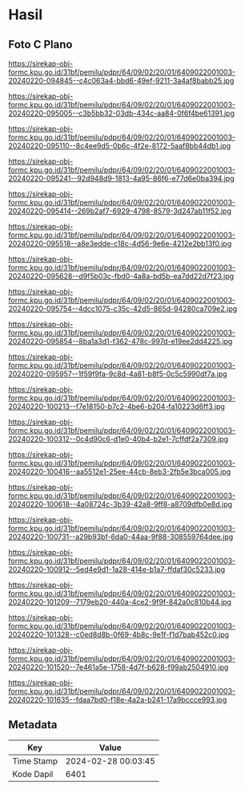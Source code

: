 # Hasil

## Foto C Plano

https://sirekap-obj-formc.kpu.go.id/31bf/pemilu/pdpr/64/09/02/20/01/6409022001003-20240220-094845--c4c063a4-bbd6-49ef-9211-3a4af8babb25.jpg

https://sirekap-obj-formc.kpu.go.id/31bf/pemilu/pdpr/64/09/02/20/01/6409022001003-20240220-095005--c3b5bb32-03db-434c-aa84-0f6f4be61391.jpg

https://sirekap-obj-formc.kpu.go.id/31bf/pemilu/pdpr/64/09/02/20/01/6409022001003-20240220-095110--8c4ee9d5-0b6c-4f2e-8172-5aaf8bb44db1.jpg

https://sirekap-obj-formc.kpu.go.id/31bf/pemilu/pdpr/64/09/02/20/01/6409022001003-20240220-095241--92d948d9-1813-4a95-86f6-e77d6e0ba394.jpg

https://sirekap-obj-formc.kpu.go.id/31bf/pemilu/pdpr/64/09/02/20/01/6409022001003-20240220-095414--269b2af7-6929-4798-8579-3d247ab11f52.jpg

https://sirekap-obj-formc.kpu.go.id/31bf/pemilu/pdpr/64/09/02/20/01/6409022001003-20240220-095518--a8e3edde-c18c-4d56-9e6e-4212e2bb13f0.jpg

https://sirekap-obj-formc.kpu.go.id/31bf/pemilu/pdpr/64/09/02/20/01/6409022001003-20240220-095628--d9f5b03c-fbd0-4a8a-bd5b-ea7dd22d7f23.jpg

https://sirekap-obj-formc.kpu.go.id/31bf/pemilu/pdpr/64/09/02/20/01/6409022001003-20240220-095754--4dcc1075-c35c-42d5-865d-94280ca709e2.jpg

https://sirekap-obj-formc.kpu.go.id/31bf/pemilu/pdpr/64/09/02/20/01/6409022001003-20240220-095854--8ba1a3d1-f362-478c-997d-e19ee2dd4225.jpg

https://sirekap-obj-formc.kpu.go.id/31bf/pemilu/pdpr/64/09/02/20/01/6409022001003-20240220-095957--1f59f9fa-9c8d-4a81-b8f5-0c5c5990df7a.jpg

https://sirekap-obj-formc.kpu.go.id/31bf/pemilu/pdpr/64/09/02/20/01/6409022001003-20240220-100213--f7e18150-b7c2-4be6-b204-fa10223d6ff3.jpg

https://sirekap-obj-formc.kpu.go.id/31bf/pemilu/pdpr/64/09/02/20/01/6409022001003-20240220-100312--0c4d90c6-d1e0-40b4-b2e1-7cffdf2a7309.jpg

https://sirekap-obj-formc.kpu.go.id/31bf/pemilu/pdpr/64/09/02/20/01/6409022001003-20240220-100416--aa5512e1-25ee-44cb-8eb3-2fb5e3bca005.jpg

https://sirekap-obj-formc.kpu.go.id/31bf/pemilu/pdpr/64/09/02/20/01/6409022001003-20240220-100618--4a08724c-3b39-42a8-9ff8-a8709dfb0e8d.jpg

https://sirekap-obj-formc.kpu.go.id/31bf/pemilu/pdpr/64/09/02/20/01/6409022001003-20240220-100731--a29b93bf-6da0-44aa-9f88-308559764dee.jpg

https://sirekap-obj-formc.kpu.go.id/31bf/pemilu/pdpr/64/09/02/20/01/6409022001003-20240220-100912--5ed4e9d1-1a28-414e-b1a7-ffdaf30c5233.jpg

https://sirekap-obj-formc.kpu.go.id/31bf/pemilu/pdpr/64/09/02/20/01/6409022001003-20240220-101209--7179eb20-440a-4ce2-9f9f-842a0c810b44.jpg

https://sirekap-obj-formc.kpu.go.id/31bf/pemilu/pdpr/64/09/02/20/01/6409022001003-20240220-101328--c0ed8d8b-0f69-4b8c-9e1f-f1d7bab452c0.jpg

https://sirekap-obj-formc.kpu.go.id/31bf/pemilu/pdpr/64/09/02/20/01/6409022001003-20240220-101520--7e461a5e-1758-4d7f-b628-f99ab2504910.jpg

https://sirekap-obj-formc.kpu.go.id/31bf/pemilu/pdpr/64/09/02/20/01/6409022001003-20240220-101635--fdaa7bd0-f18e-4a2a-b241-17a9bccce993.jpg


## Metadata

| Key        | Value               |
| ---------- | ------------------- |
| Time Stamp | 2024-02-28 00:03:45 |
| Kode Dapil | 6401                |



